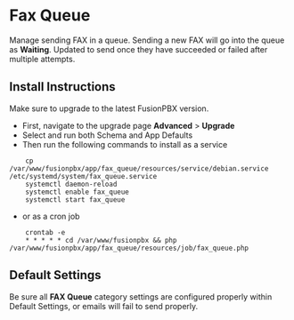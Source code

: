 # Fax Queue

Manage sending FAX in a queue. Sending a new FAX will go into the queue
as **Waiting**. Updated to send once they have succeeded or failed
after multiple attempts.

## Install Instructions

Make sure to upgrade to the latest FusionPBX version.

-   First, navigate to the upgrade page **Advanced** > **Upgrade**
-   Select and run both Schema and App Defaults
-   Then run the following commands to install as a service

```
    cp /var/www/fusionpbx/app/fax_queue/resources/service/debian.service /etc/systemd/system/fax_queue.service
    systemctl daemon-reload
    systemctl enable fax_queue
    systemctl start fax_queue
```

-   or as a cron job

```
    crontab -e
    * * * * * cd /var/www/fusionpbx && php /var/www/fusionpbx/app/fax_queue/resources/job/fax_queue.php
```

## Default Settings

Be sure all **FAX Queue** category settings are configured properly
within Default Settings, or emails will fail to send properly.
